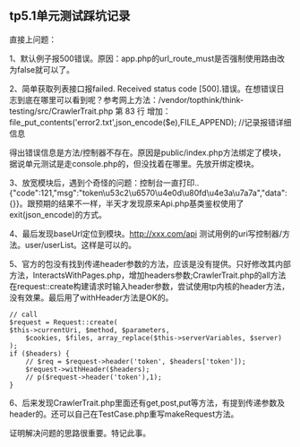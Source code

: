 ## tp5.1单元测试踩坑记录
直接上问题：

1、默认例子报500错误。原因：app.php的url_route_must是否强制使用路由改为false就可以了。

2、简单获取列表接口报failed. Received status code [500].错误。在想错误日志到底在哪里可以看到呢？参考网上方法：/vendor/topthink/think-testing/src/CrawlerTrait.php 第 83 行 增加：file_put_contents('error2.txt',json_encode($e),FILE_APPEND); //记录报错详细信息

得出错误信息是方法/控制器不存在。原因是public/index.php方法绑定了模块，据说单元测试是走console.php的，但没找着在哪里。先放开绑定模块。


3、放宽模块后，遇到个奇怪的问题：控制台一直打印..{"code":121,"msg":"token\u53c2\u6570\u4e0d\u80fd\u4e3a\u7a7a","data":{}}。跟预期的结果不一样，半天才发现原来Api.php基类鉴权使用了exit(json_encode)的方式。


4、最后发现baseUrl定位到模块。http://xxx.com/api 测试用例的uri写控制器/方法。user/userList。这样是可以的。


5、官方的包没有找到传递header参数的方法，应该是没有提供。只好修改其内部方法，InteractsWithPages.php，增加headers参数;CrawlerTrait.php的all方法在request::create构建请求时输入header参数，尝试使用tp内核的header方法，没有效果。最后用了withHeader方法是OK的。

```
// call
$request = Request::create(
$this->currentUri, $method, $parameters,
    $cookies, $files, array_replace($this->serverVariables, $server)
);
if ($headers) {
    // $req = $request->header('token', $headers['token']);
    $request->withHeader($headers);
    // p($request->header('token'),1);
}
```

6、后来发现CrawlerTrait.php里面还有get,post,put等方法，有提到传递参数及header的。还可以自己在TestCase.php重写makeRequest方法。

证明解决问题的思路很重要。特记此事。